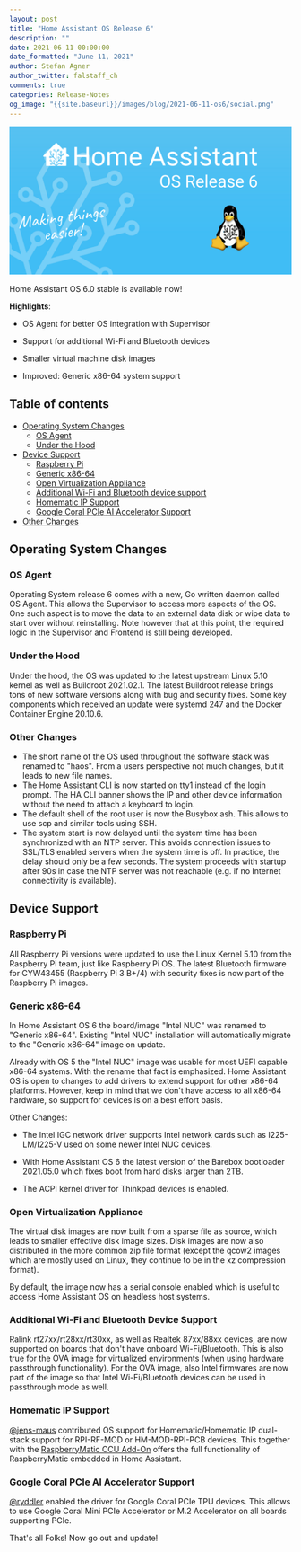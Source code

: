 ```yaml
---
layout: post
title: "Home Assistant OS Release 6"
description: ""
date: 2021-06-11 00:00:00
date_formatted: "June 11, 2021"
author: Stefan Agner
author_twitter: falstaff_ch
comments: true
categories: Release-Notes
og_image: "{{site.baseurl}}/images/blog/2021-06-11-os6/social.png"
---
```


<a href='https://github.com/home-assistant/operating-system/releases/tag/6.0'>
<img title='Home Assistant OS Release 6' alt='Home Assistant OS Release 6 Logo'
     src='/images/blog/2021-06-11-os6/social.png' style='border: 0;box-shadow: none;'>
</a>

Home Assistant OS 6.0 stable is available now!

**Highlights**:

- OS Agent for better OS integration with Supervisor
- Support for additional Wi-Fi and Bluetooth devices
- Smaller virtual machine disk images

- Improved: Generic x86-64 system support

## Table of contents

- [Operating System Changes](#operating-system-changes)
  - [OS Agent](#os-agent)
  - [Under the Hood](#under-the-hood)
- [Device Support](#device-support)
  - [Raspberry Pi](#raspberry-pi)
  - [Generic x86-64](#generic-x86-64)
  - [Open Virtualization Appliance](#open-virtualization-appliance)
  - [Additional Wi-Fi and Bluetooth device support](#additional-wifi-and-bluetooth-device-support)
  - [Homematic IP Support](#homematic-ip-support)
  - [Google Coral PCIe AI Accelerator Support](#google-coral-pcie-ai-accelerator-support)
- [Other Changes](#other-changes)

## Operating System Changes

### OS Agent

Operating System release 6 comes with a new, Go written daemon called OS Agent.
This allows the Supervisor to access more aspects of the OS. One such aspect is
to move the data to an external data disk or wipe data to start over without
reinstalling. Note however that at this point, the required logic in the
Supervisor and Frontend is still being developed.

### Under the Hood

Under the hood, the OS was updated to the latest upstream Linux 5.10 kernel
as well as Buildroot 2021.02.1. The latest Buildroot release brings tons of
new software versions along with bug and security fixes. Some key components
which received an update were systemd 247 and the Docker Container Engine
20.10.6.

### Other Changes

- The short name of the OS used throughout the software stack was renamed to
  "haos". From a users perspective not much changes, but it leads to new file
  names.
- The Home Assistant CLI is now started on tty1 instead of the login prompt. The
  HA CLI banner shows the IP and other device information without the need
  to attach a keyboard to login.
- The default shell of the root user is now the Busybox ash. This allows to use
  scp and similar tools using SSH.
- The system start is now delayed until the system time has been synchronized
  with an NTP server. This avoids connection issues to SSL/TLS enabled servers
  when the system time is off. In practice, the delay should only be a few
  seconds. The system proceeds with startup after 90s in case the NTP server was
  not reachable (e.g. if no Internet connectivity is available).

## Device Support

### Raspberry Pi

All Raspberry Pi versions were updated to use the Linux Kernel 5.10 from the
Raspberry Pi team, just like Raspberry Pi OS. The latest Bluetooth firmware for
CYW43455 (Raspberry Pi 3 B+/4) with security fixes is now part of the Raspberry
Pi images.

### Generic x86-64

In Home Assistant OS 6 the board/image "Intel NUC" was renamed to "Generic
x86-64". Existing "Intel NUC" installation will automatically migrate to the
"Generic x86-64" image on update.

Already with OS 5 the "Intel NUC" image was usable for most UEFI capable x86-64
systems. With the rename that fact is emphasized. Home Assistant OS is open
to changes to add drivers to extend support for other x86-64 platforms. However,
keep in mind that we don't have access to all x86-64 hardware, so support for
devices is on a best effort basis.

Other Changes:

- The Intel IGC network driver supports Intel network cards such as I225-LM/I225-V
  used on some newer Intel NUC devices.

- With Home Assistant OS 6 the latest version of the Barebox bootloader 2021.05.0
  which fixes boot from hard disks larger than 2TB.

- The ACPI kernel driver for Thinkpad devices is enabled.

### Open Virtualization Appliance

The virtual disk images are now built from a sparse file as source, which leads
to smaller effective disk image sizes. Disk images are now also distributed in
the more common zip file format (except the qcow2 images which are mostly used on
Linux, they continue to be in the xz compression format).

By default, the image now has a serial console enabled which is useful to access
Home Assistant OS on headless host systems.

### Additional Wi-Fi and Bluetooth Device Support

Ralink rt27xx/rt28xx/rt30xx, as well as Realtek 87xx/88xx devices, are now
supported on boards that don't have onboard Wi-Fi/Bluetooth. This is also
true for the OVA image for virtualized environments (when using hardware
passthrough functionality). For the OVA image, also Intel firmwares are now
part of the image so that Intel Wi-Fi/Bluetooth devices can be used in
passthrough mode as well.

### Homematic IP Support

[@jens-maus] contributed OS support for Homematic/Homematic IP dual-stack support
for RPI-RF-MOD or HM-MOD-RPI-PCB devices. This together with the
[RaspberryMatic CCU Add-On](https://github.com/jens-maus/RaspberryMatic/wiki/Installation-HomeAssistant)
offers the full functionality of RaspberryMatic embedded in Home Assistant.

### Google Coral PCIe AI Accelerator Support

[@ryddler] enabled the driver for Google Coral PCIe TPU devices. This allows to
use Google Coral Mini PCIe Accelerator or M.2 Accelerator on all boards
supporting PCIe.


That's all Folks! Now go out and update!

[@jens-maus]: https://github.com/jens-maus
[@ryddler]: https://github.com/ryddler
